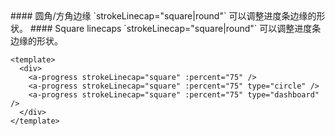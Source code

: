 <cn>
#### 圆角/方角边缘
`strokeLinecap="square|round"` 可以调整进度条边缘的形状。
</cn>

<us>
#### Square linecaps
`strokeLinecap="square|round"` 可以调整进度条边缘的形状。
</us>

```tpl
<template>
  <div>
    <a-progress strokeLinecap="square" :percent="75" />
    <a-progress strokeLinecap="square" :percent="75" type="circle" />
    <a-progress strokeLinecap="square" :percent="75" type="dashboard" />
  </div>
</template>
```
